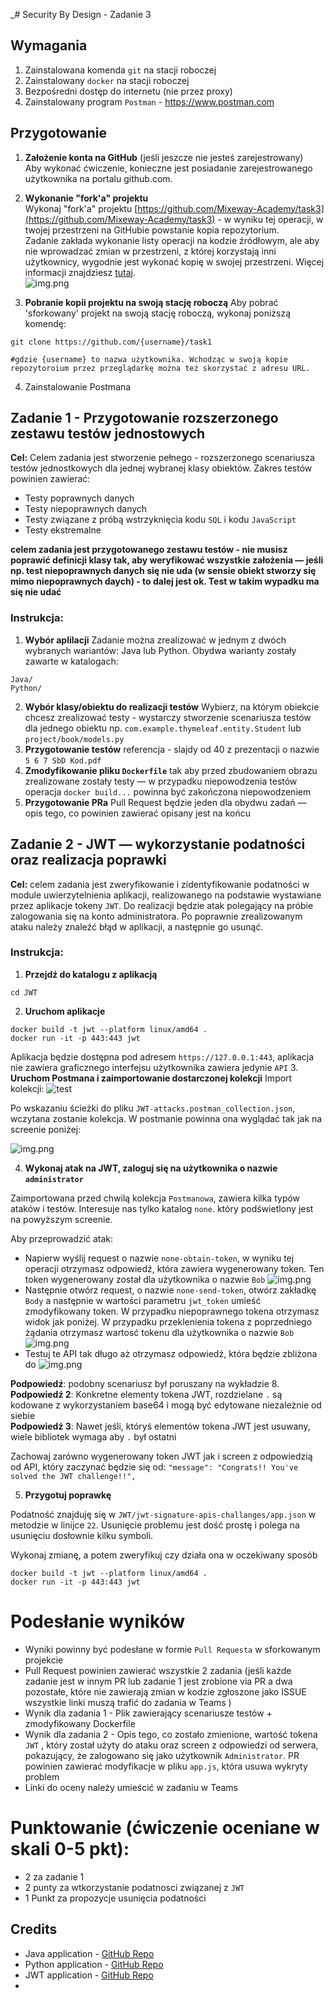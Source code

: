 _# Security By Design - Zadanie 3

## Wymagania
1. Zainstalowana komenda `git` na stacji roboczej
2. Zainstalowany `docker` na stacji roboczej
3. Bezpośredni dostęp do internetu (nie przez proxy)
4. Zainstalowany program `Postman` - https://www.postman.com

## Przygotowanie
1. **Założenie konta na GitHub** (jeśli jeszcze nie jesteś zarejestrowany)  
   Aby wykonać ćwiczenie, konieczne jest posiadanie zarejestrowanego użytkownika na portalu github.com.

2. **Wykonanie "fork'a" projektu**  
   Wykonaj "fork'a" projektu [https://github.com/Mixeway-Academy/task3](https://github.com/Mixeway-Academy/task3) - w wyniku tej operacji, w twojej przestrzeni na GitHubie powstanie kopia repozytorium.  
   Zadanie zakłada wykonanie listy operacji na kodzie źródłowym, ale aby nie wprowadzać zmian w przestrzeni, z której korzystają inni użytkownicy, wygodnie jest wykonać kopię w swojej przestrzeni. Więcej informacji znajdziesz [tutaj](https://docs.github.com/en/get-started/quickstart/fork-a-repo).  
   ![img.png](.github/img.png)

3. **Pobranie kopii projektu na swoją stację roboczą**
   Aby pobrać 'sforkowany' projekt na swoją stację roboczą, wykonaj poniższą komendę:

```shell
git clone https://github.com/{username}/task1

#gdzie {username} to nazwa użytkownika. Wchodząc w swoją kopie repozytoroium przez przeglądarkę można też skorzystać z adresu URL.
```
4. Zainstalowanie Postmana

## Zadanie 1 - Przygotowanie rozszerzonego zestawu testów jednostowych


**Cel:** Celem zadania jest stworzenie pełnego - rozszerzonego scenariusza testów jednostkowych dla jednej wybranej klasy obiektów. Zakres testów powinien zawierać:

- Testy poprawnych danych 
- Testy niepoprawnych danych
- Testy związane z próbą wstrzyknięcia kodu `SQL` i kodu `JavaScript`
- Testy ekstremalne

**celem zadania jest przygotowanego zestawu testów - nie musisz poprawić definicji klasy tak, aby weryfikować wszystkie założenia — jeśli np. test niepoprawnych danych się nie uda (w sensie obiekt stworzy się mimo niepoprawnych daych) - to dalej jest ok. Test w takim wypadku ma się nie udać**

### Instrukcja:
1. **Wybór aplilacji**
   Zadanie można zrealizować w jednym z dwóch wybranych wariantów: Java lub Python. Obydwa warianty zostały zawarte w katalogach:
```shell
Java/
Python/
```
2.  **Wybór klasy/obiektu do realizacji testów**
    Wybierz, na którym obiekcie chcesz zrealizować testy - wystarczy stworzenie scenariusza testów dla jednego obiektu np. `com.example.thymeleaf.entity.Student` lub `project/book/models.py`
3. **Przygotowanie testów**
    referencja - slajdy od 40 z prezentacji o nazwie `5 6 7 SbD Kod.pdf`
4. **Zmodyfikowanie pliku `Dockerfile`**
    tak aby przed zbudowaniem obrazu zrealizowane zostały testy — w przypadku niepowodzenia testów operacja `docker build...` powinna być zakończona niepowodzeniem
5. **Przygotowanie PRa**
   Pull Request będzie jeden dla obydwu zadań — opis tego, co powinien zawierać opisany jest na końcu


## Zadanie 2 - JWT — wykorzystanie podatności oraz realizacja poprawki

**Cel:** celem zadania jest zweryfikowanie i zidentyfikowanie podatności w module uwierzytelnienia aplikacji, realizowanego na podstawie wystawiane przez aplikacje tokeny `JWT`. Do realizacji będzie atak polegający na próbie zalogowania się na konto administratora. Po poprawnie zrealizowanym ataku należy znaleźć błąd w aplikacji, a następnie go usunąć.

### Instrukcja:

1. **Przejdź do katalogu z aplikacją**
```shell
cd JWT
```
2. **Uruchom aplikacje**
```shell
docker build -t jwt --platform linux/amd64 .
docker run -it -p 443:443 jwt
```

Aplikacja będzie dostępna pod adresem `https://127.0.0.1:443`, aplikacja nie zawiera graficznego interfejsu użytkownika zawiera jedynie `API`
3. **Uruchom Postmana i zaimportowanie dostarczonej kolekcji**
Import kolekcji:
![test](.github/image2.png)

Po wskazaniu ścieżki do pliku `JWT-attacks.postman_collection.json`, wczytana zostanie kolekcja. W postmanie powinna ona wyglądać tak jak na screenie poniżej:

![img.png](.github/img3.png)

4. **Wykonaj atak na JWT, zaloguj się na użytkownika o nazwie `administrator`**

Zaimportowana przed chwilą kolekcja `Postmanowa`, zawiera kilka typów ataków i testów. Interesuje nas tylko katalog `none`. który podświetlony jest na powyższym screenie.

Aby przeprowadzić atak:
- Napierw wyślij request o nazwie `none-obtain-token`, w wyniku tej operacji otrzymasz odpowiedź, która zawiera wygenerowany token. Ten token wygenerowany został dla użytkownika o nazwie `Bob`
![img.png](.github/img4.png)
- Następnie otwórz request, o nazwie `none-send-token`, otwórz zakładkę `Body` a następnie w wartości parametru `jwt_token` umieść zmodyfikowany token. W przypadku niepoprawnego tokena otrzymasz widok jak poniżej. W przypadku przeklenienia tokena z poprzedniego żądania otrzymasz wartosć tokenu dla użytkownika o nazwie `Bob`
![img.png](.github/img5.png)
- Testuj te API tak długo aż otrzymasz odpowiedź, która będzie zbliżona do
![img.png](.github/img6.png)

**Podpowiedź**: podobny scenariusz był poruszany na wykładzie 8. 
**Podpowiedź 2**: Konkretne elementy tokena JWT, rozdzielane `.` są kodowane z wykorzystaniem base64 i mogą być edytowane niezależnie od siebie  
**Podpowiedź 3**: Nawet jeśli, któryś elementów tokena JWT jest usuwany, wiele bibliotek wymaga aby `.` był ostatni

Zachowaj zarówno wygenerowany token JWT jak i screen z odpowiedzią od API, który zaczynać będzie się od: `"message": "Congrats!! You've solved the JWT challenge!!",`

5. **Przygotuj poprawkę**

Podatność znajduję się w `JWT/jwt-signature-apis-challanges/app.json` w metodzie w linijce `22`. Usunięcie problemu jest dość prostę i polega na usunięciu dosłownie kilku symboli.

Wykonaj zmianę, a potem zweryfikuj czy działa ona w oczekiwany sposób
```shell
docker build -t jwt --platform linux/amd64 .
docker run -it -p 443:443 jwt
```


# Podesłanie wyników
* Wyniki powinny być podesłane w formie `Pull Requesta` w sforkowanym projekcie
* Pull Request powinien zawierać wszystkie 2 zadania (jeśli każde zadanie jest w innym PR lub zadanie 1 jest zrobione via PR a dwa pozostałe, które nie zawierają zmian w kodzie zgłoszone jako ISSUE wszystkie linki muszą trafić do zadania w Teams )
* Wynik dla zadania 1 - Plik zawierający scenariusze testów + zmodyfikowany Dockerfile
* Wynik dla zadania 2 - Opis tego, co zostało zmienione, wartość tokena `JWT` , który został użyty do ataku oraz screen z odpowiedzi od serwera, pokazujący, że zalogowano się jako użytkownik `Administrator`. PR powinien zawierać modyfikacje w pliku `app.js`, która usuwa wykryty problem 
* Linki do oceny należy umieścić w zadaniu w Teams


# Punktowanie (ćwiczenie oceniane w skali 0-5 pkt):
- 2 za zadanie 1
- 2 punty za wtkorzystanie podatnosci związanej z `JWT`
- 1 Punkt za propozycje usunięcia podatności

## Credits
* Java application - [GitHub Repo](https://github.com/pedrohenriquelacombe/spring-thymeleaf-crud-example)
* Python application - [GitHub Repo](https://github.com/MohammadSatel/Flask_Book_Library)
* JWT application - [GitHub Repo](https://github.com/onsecru/jwt-hacking-challenges)
* 